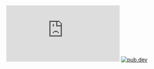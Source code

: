 

[![Matrix](https://img.shields.io/matrix/openrowing:matrix.org?label=openrowing%20matrix%20space)](https://matrix.to/#/#openrowing:matrix.org) [![pub.dev](https://img.shields.io/badge/pub.dev-openrowing.com-blue)](https://pub.dev/publishers/openrowing.com/packages)

